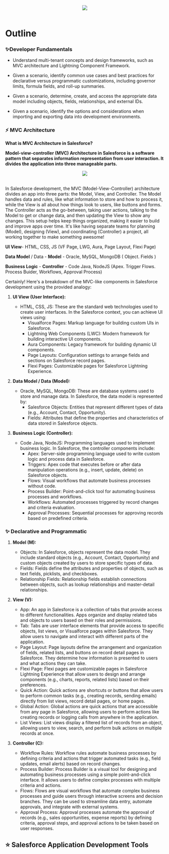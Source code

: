 <div align="center">
<img src="https://www.salesforcesathish.com/wp-content/uploads/2022/01/SF_Cerification_1440x810.png" />
</div>
<br>


# Outline

### ✨Developer Fundamentals

* Understand multi-tenant concepts and design frameworks, such as MVC architecture and Lightning Component Framework.

* Given a scenario, identify common use cases and best practices for declarative versus programmatic customizations, including governor limits, formula fields, and roll-up summaries.

* Given a scenario, determine, create, and access the appropriate data model including objects, fields, relationships, and external IDs.

* Given a scenario, identify the options and considerations when importing and exporting data into development environments.


### ⚡ MVC Architecture 



**What is MVC Architecture in Salesforce?**

**Model-view-controller (MVC) Architecture in Salesforce is a software pattern that separates information representation from user interaction. It divides the application into three manageable parts.**

<div align="center">
<img src="https://s2-labs.com/wp-content/uploads/2019/04/mvc.webp" />
</div>
<br>

In Salesforce development, the MVC (Model-View-Controller) architecture divides an app into three parts: the Model, View, and Controller. The Model handles data and rules, like what information to store and how to process it, while the View is all about how things look to users, like buttons and forms. The Controller acts as the go-between, taking user actions, talking to the Model to get or change data, and then updating the View to show any changes. This setup helps keep things organized, making it easier to build and improve apps over time. It's like having separate teams for planning (Model), designing (View), and coordinating (Controller) a project, all working together to make something awesome!

**UI View**- HTML, CSS, JS (VF Page, LWG, Aura, Page Layout, Flexi Page) 

**Data Model** / Data - **Model** - Oracle, MySQL, MongoDB ( Object. Fields ) 

**Business Logic** - **Controller** - Code Java, NodeJS (Apex. Trigger Flows. Process Buider, Workflows, Approval Process)

Certainly! Here's a breakdown of the MVC-like components in Salesforce development using the provided analogy:

1. **UI View (User Interface):**
   - HTML, CSS, JS: These are the standard web technologies used to create user interfaces. In the Salesforce context, you can achieve UI views using:
     - Visualforce Pages: Markup language for building custom UIs in Salesforce.
     - Lightning Web Components (LWC): Modern framework for building interactive UI components.
     - Aura Components: Legacy framework for building dynamic UI components.
     - Page Layouts: Configuration settings to arrange fields and sections on Salesforce record pages.
     - Flexi Pages: Customizable pages for Salesforce Lightning Experience.

2. **Data Model / Data (Model):**
   - Oracle, MySQL, MongoDB: These are database systems used to store and manage data. In Salesforce, the data model is represented by:
     - Salesforce Objects: Entities that represent different types of data (e.g., Account, Contact, Opportunity).
     - Fields: Attributes that define the properties and characteristics of data stored in Salesforce objects.

3. **Business Logic (Controller):**
   - Code Java, NodeJS: Programming languages used to implement business logic. In Salesforce, the controller components include:
     - Apex: Server-side programming language used to write custom logic and process data in Salesforce.
     - Triggers: Apex code that executes before or after data manipulation operations (e.g., insert, update, delete) on Salesforce objects.
     - Flows: Visual workflows that automate business processes without code.
     - Process Builder: Point-and-click tool for automating business processes and workflows.
     - Workflows: Automated processes triggered by record changes and criteria evaluation.
     - Approval Processes: Sequential processes for approving records based on predefined criteria.

### ✨ Declarative and Programmatic

1. **Model (M):**
   - Objects: In Salesforce, objects represent the data model. They include standard objects (e.g., Account, Contact, Opportunity) and custom objects created by users to store specific types of data.
   - Fields: Fields define the attributes and properties of objects, such as text fields, picklists, and checkboxes.
   - Relationship Fields: Relationship fields establish connections between objects, such as lookup relationships and master-detail relationships.

2. **View (V):**
   - App: An app in Salesforce is a collection of tabs that provide access to different functionalities. Apps organize and display related tabs and objects to users based on their roles and permissions.
   - Tab: Tabs are user interface elements that provide access to specific objects, list views, or Visualforce pages within Salesforce. They allow users to navigate and interact with different parts of the application.
   - Page Layout: Page layouts define the arrangement and organization of fields, related lists, and buttons on record detail pages in Salesforce. They determine how information is presented to users and what actions they can take.
   - Flexi Page: Flexi pages are customizable pages in Salesforce Lightning Experience that allow users to design and arrange components (e.g., charts, reports, related lists) based on their preferences.
   - Quick Action: Quick actions are shortcuts or buttons that allow users to perform common tasks (e.g., creating records, sending emails) directly from list views, record detail pages, or home pages.
   - Global Action: Global actions are quick actions that are accessible from any page in Salesforce, allowing users to perform actions like creating records or logging calls from anywhere in the application.
   - List Views: List views display a filtered list of records from an object, allowing users to view, search, and perform bulk actions on multiple records at once.

3. **Controller (C):**
   - Workflow Rules: Workflow rules automate business processes by defining criteria and actions that trigger automated tasks (e.g., field updates, email alerts) based on record changes.
   - Process Builder: Process Builder is a visual tool for designing and automating business processes using a simple point-and-click interface. It allows users to define complex processes with multiple criteria and actions.
   - Flows: Flows are visual workflows that automate complex business processes and guide users through interactive screens and decision branches. They can be used to streamline data entry, automate approvals, and integrate with external systems.
   - Approval Process: Approval processes automate the approval of records (e.g., sales opportunities, expense reports) by defining criteria, approval steps, and approval actions to be taken based on user responses.


## ⭐ Salesforce Application Development Tools